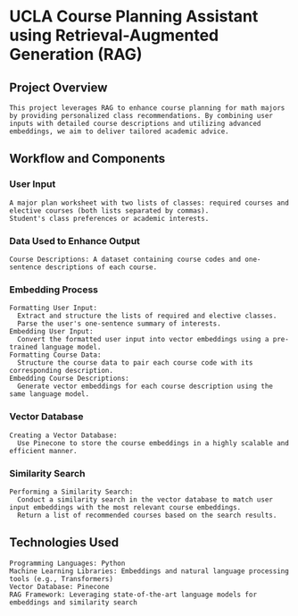 # UCLA Course Planning Assistant using Retrieval-Augmented Generation (RAG)
## Project Overview
    This project leverages RAG to enhance course planning for math majors by providing personalized class recommendations. By combining user inputs with detailed course descriptions and utilizing advanced embeddings, we aim to deliver tailored academic advice.

## Workflow and Components
### User Input
    A major plan worksheet with two lists of classes: required courses and elective courses (both lists separated by commas).
    Student's class preferences or academic interests.
### Data Used to Enhance Output
    Course Descriptions: A dataset containing course codes and one-sentence descriptions of each course.
### Embedding Process
    Formatting User Input:
      Extract and structure the lists of required and elective classes.
      Parse the user's one-sentence summary of interests.
    Embedding User Input:
      Convert the formatted user input into vector embeddings using a pre-trained language model.
    Formatting Course Data:
      Structure the course data to pair each course code with its corresponding description.
    Embedding Course Descriptions:
      Generate vector embeddings for each course description using the same language model.
### Vector Database
    Creating a Vector Database:
      Use Pinecone to store the course embeddings in a highly scalable and efficient manner.
### Similarity Search
    Performing a Similarity Search:
      Conduct a similarity search in the vector database to match user input embeddings with the most relevant course embeddings.
      Return a list of recommended courses based on the search results.
## Technologies Used
    Programming Languages: Python
    Machine Learning Libraries: Embeddings and natural language processing tools (e.g., Transformers)
    Vector Database: Pinecone
    RAG Framework: Leveraging state-of-the-art language models for embeddings and similarity search
